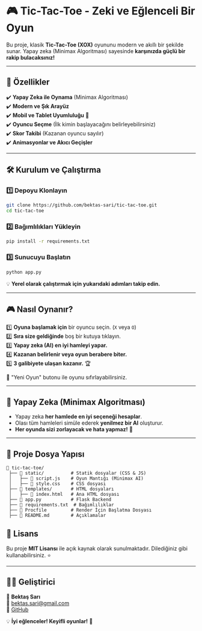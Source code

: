 # 🎮 Tic-Tac-Toe - Zeki ve Eğlenceli Bir Oyun

Bu proje, klasik **Tic-Tac-Toe (XOX)** oyununu modern ve akıllı bir şekilde sunar. Yapay zeka (Minimax Algoritması) sayesinde **karşınızda güçlü bir rakip bulacaksınız!**

---

## 🚀 **Özellikler**
✔️ **Yapay Zeka ile Oynama** (Minimax Algoritması)  
✔️ **Modern ve Şık Arayüz**  
✔️ **Mobil ve Tablet Uyumluluğu** 📱  
✔️ **Oyuncu Seçme** (İlk kimin başlayacağını belirleyebilirsiniz)  
✔️ **Skor Takibi** (Kazanan oyuncu sayılır)  
✔️ **Animasyonlar ve Akıcı Geçişler**  

---

## 🛠️ **Kurulum ve Çalıştırma**
### 1️⃣ **Depoyu Klonlayın**
```bash
git clone https://github.com/bektas-sari/tic-tac-toe.git
cd tic-tac-toe
```

### 2️⃣ **Bağımlılıkları Yükleyin**
```bash
pip install -r requirements.txt
```

### 3️⃣ **Sunucuyu Başlatın**
```bash
python app.py
```
💡 **Yerel olarak çalıştırmak için yukarıdaki adımları takip edin.**

---

## 🎮 **Nasıl Oynanır?**
1️⃣ **Oyuna başlamak için** bir oyuncu seçin. (`X` veya `O`)  
2️⃣ **Sıra size geldiğinde** boş bir kutuya tıklayın.  
3️⃣ **Yapay zeka (AI) en iyi hamleyi yapar.**  
4️⃣ **Kazanan belirlenir veya oyun berabere biter.**  
5️⃣ **3 galibiyete ulaşan kazanır.** 🏆  

🔄 "Yeni Oyun" butonu ile oyunu sıfırlayabilirsiniz.

---

## 🧠 **Yapay Zeka (Minimax Algoritması)**
- Yapay zeka **her hamlede en iyi seçeneği hesaplar**.  
- Olası tüm hamleleri simüle ederek **yenilmez bir AI** oluşturur.  
- **Her oyunda sizi zorlayacak ve hata yapmaz!** 🤖

---

## 📂 **Proje Dosya Yapısı**
```
📁 tic-tac-toe/
 ├── 📂 static/          # Statik dosyalar (CSS & JS)
 │   ├── 📄 script.js    # Oyun Mantığı (Minimax AI)
 │   ├── 📄 style.css    # CSS dosyası
 ├── 📂 templates/       # HTML dosyaları
 │   ├── 📄 index.html   # Ana HTML dosyası
 ├── 📄 app.py           # Flask Backend
 ├── 📄 requirements.txt  # Bağımlılıklar
 ├── 📄 Procfile         # Render İçin Başlatma Dosyası
 ├── 📄 README.md        # Açıklamalar
```

## 📜 **Lisans**
Bu proje **MIT Lisansı** ile açık kaynak olarak sunulmaktadır. Dilediğiniz gibi kullanabilirsiniz. ⭐

---

## 👨‍💻 **Geliştirici**
👤 **Bektaş Sarı**  
📧 [bektas.sari@gmail.com](mailto:bektas.sari@gmail.com)  
🔗 [GitHub](https://github.com/bektas-sari)


💡 **İyi eğlenceler! Keyifli oyunlar!** 🎉

